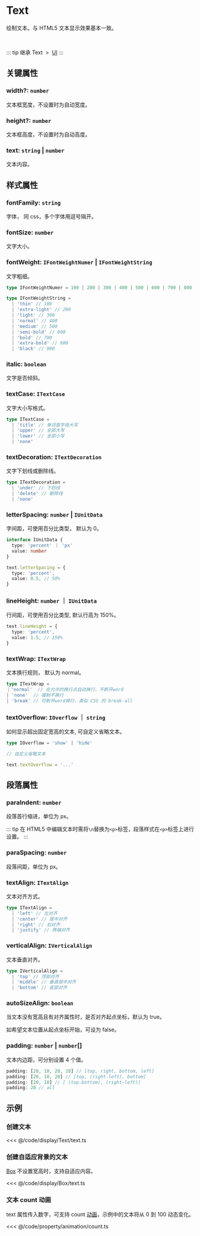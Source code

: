 <script setup>
import Case from '/component/Case.vue'
</script>

# Text

绘制文本。与 HTML5 文本显示效果基本一致。

<case name="Text" editor=false></case>

<br/>

::: tip 继承
Text &nbsp;>&nbsp; [UI](./UI.md)
:::

## 关键属性

### width?: `number`

文本框宽度，不设置时为自动宽度。

### height?: `number`

文本框高度，不设置时为自动高度。

### text: `string` | `number`

文本内容。

## 样式属性

### fontFamily: `string`

字体， 同 css，多个字体用逗号隔开。

### fontSize: `number`

文字大小。

### fontWeight: `IFontWeightNumer` | `IFontWeightString`

文字粗细。

```ts
type IFontWeightNumer = 100 | 200 | 300 | 400 | 500 | 600 | 700 | 800 | 900

type IFontWeightString =
  | 'thin' // 100
  | 'extra-light' // 200
  | 'light' // 300
  | 'normal' // 400
  | 'medium' // 500
  | 'semi-bold' // 600
  | 'bold' // 700
  | 'extra-bold' // 800
  | 'black' // 900
```

### italic: `boolean`

文字是否倾斜。

### textCase: `ITextCase`

文字大小写格式。

```ts
type ITextCase =
  | 'title' // 单词首字母大写
  | 'upper' // 全部大写
  | 'lower' // 全部小写
  | 'none'
```

### textDecoration: `ITextDecoration`

文字下划线或删除线。

```ts
type ITextDecoration =
  | 'under' // 下划线
  | 'delete' // 删除线
  | 'none'
```

### letterSpacing: `number` | `IUnitData`

字间距，可使用百分比类型， 默认为 0。

```ts
interface IUnitData {
  type: 'percent' ｜ 'px'
  value: number
}

text.letterSpacing = {
  type: 'percent',
  value: 0.5, // 50%
}
```

### lineHeight: `number` ｜ `IUnitData`

行间距，可使用百分比类型, 默认行高为 150%。

```ts
text.lineHeight = {
  type: 'percent',
  value: 1.5, // 150%
}
```

### textWrap: `ITextWrap`

文本换行规则， 默认为 normal。

```ts
type ITextWrap =
｜'normal'  // 在允许的换行点自动换行，不断开word
| 'none'  // 强制不换行
| 'break' // 可断开word换行，类似 CSS 的 break-all
```

### textOverflow: `IOverflow` ｜ `string`

如何显示超出固定宽高的文本, 可自定义省略文本。

```ts
type IOverflow = 'show' | 'hide'

// 自定义省略文本

text.textOverflow = '...'
```

## 段落属性

### paraIndent: `number`

段落首行缩进，单位为 px。

::: tip
在 HTML5 中编辑文本时需将`\n`替换为`<p>`标签，段落样式在`<p>`标签上进行设置。
:::

### paraSpacing: `number`

段落间距，单位为 px。

### textAlign: `ITextAlign`

文本对齐方式。

```ts
type ITextAlign =
  | 'left' // 左对齐
  | 'center' // 居中对齐
  | 'right' // 右对齐
  | 'justify' // 两端对齐
```

### verticalAlign: `IVerticalAlign`

文本垂直对齐。

```ts
type IVerticalAlign =
  | 'top' // 顶部对齐
  | 'middle' // 垂直居中对齐
  | 'bottom' // 底部对齐
```

### autoSizeAlign: `boolean`

当文本没有宽高且有对齐属性时，是否对齐起点坐标，默认为 true。

如希望文本位置从起点坐标开始，可设为 false。

### padding: `number` | `number`[]

文本内边距，可分别设置 4 个值。

```ts
padding: [20, 10, 20, 10] // [top, right, bottom, left]
padding: [20, 10, 20] // [top, (right-left), bottom]
padding: [20, 10] // [ (top-bottom), (right-left)]
padding: 20 // all
```

<!--
## 继承元素

### [UI](./UI.md) -->

<!-- ## API

### [Text](/api/classes/Text.md) -->

## 示例

### 创建文本

<<< @/code/display/Text/text.ts

<case name="Box" index=6 editor=false></case>

### 创建自适应背景的文本

[Box](./Box.md) 不设置宽高时，支持自适应内容。

<<< @/code/display/Box/text.ts

### 文本 count 动画

text 属性传入数字，可支持 count [动画](/guide/plugin/animate.md)，示例中的文本将从 0 到 100 动态变化。

<<< @/code/property/animation/count.ts
